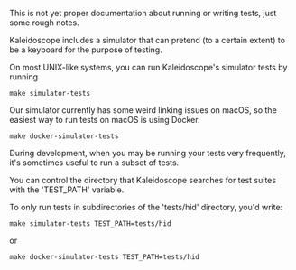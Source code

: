 This is not yet proper documentation about running or writing tests, just some rough notes.

Kaleidoscope includes a simulator that can pretend (to a certain extent) to be a keyboard for the purpose of testing.

On most UNIX-like systems, you can run Kaleidoscope's simulator tests by running

```
make simulator-tests
```

Our simulator currently has some weird linking issues on macOS, so the easiest way to run tests on macOS is using Docker.


```
make docker-simulator-tests
```

During development, when you may be running your tests very frequently, it's sometimes useful to run a subset of tests.

You can control the directory that Kaleidoscope searches for test suites with the 'TEST_PATH' variable.

To only run tests in subdirectories of the 'tests/hid' directory, you'd write:

```
make simulator-tests TEST_PATH=tests/hid
```
or

```
make docker-simulator-tests TEST_PATH=tests/hid
```

